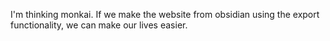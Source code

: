 I'm thinking monkai. If we make the website from obsidian using the export functionality, we can make our lives easier.